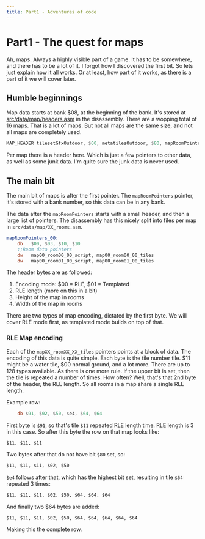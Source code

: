 ```yaml
---
title: Part1 - Adventures of code
---
```


# Part1 - The quest for maps

Ah, maps. Always a highly visible part of a game. It has to be somewhere, and there has to be a lot of it. I forgot how I discovered the first bit.
So lets just explain how it all works. Or at least, how part of it works, as there is a part of it we will cover later.

## Humble beginnings

Map data starts at bank $08, at the beginning of the bank. It's stored at [src/data/map/headers.asm](https://github.com/daid/FFA-Disassembly/blob/master/src/data/map/headers.asm) in the disassembly.
There are a wopping total of 16 maps. That is a lot of maps. But not all maps are the same size, and not all maps are completely used.
```asm
MAP_HEADER tilesetGfxOutdoor, $00, metatilesOutdoor, $80, mapRoomPointers_00, $d7, $3c
```
Per map there is a header here. Which is just a few pointers to other data, as well as some junk data. I'm quite sure the junk data is never used.

## The main bit

The main bit of maps is after the first pointer. The `mapRoomPointers` pointer, it's stored with a bank number, so this data can be in any bank.

The data after the `mapRoomPointers` starts with a small header, and then a large list of pointers. The disassembly has this nicely split into files per map in `src/data/map/XX_rooms.asm`.

```asm
mapRoomPointers_00:
    db   $00, $03, $10, $10
    ;;Room data pointers
    dw   map00_room00_00_script, map00_room00_00_tiles
    dw   map00_room01_00_script, map00_room01_00_tiles
```

The header bytes are as followed:
1. Encoding mode: $00 = RLE, $01 = Templated
2. RLE length (more on this in a bit)
3. Height of the map in rooms
4. Width of the map in rooms

There are two types of map encoding, dictated by the first byte. We will cover RLE mode first, as templated mode builds on top of that.

### RLE Map encoding

Each of the `mapXX_roomXX_XX_tiles` pointers points at a block of data. The encoding of this data is quite simple. Each byte is the tile number tile.
$11 might be a water tile, $00 normal ground, and a lot more. There are up to 128 types available. As there is one more rule. If the upper bit is set,
then the tile is repeated a number of times. How often? Well, that's that 2nd byte of the header, the RLE length. So all rooms in a map share a single RLE length.

Example row:
```asm
    db $91, $02, $50, $e4, $64, $64
```
First byte is `$91`, so that's tile `$11` repeated RLE length time. RLE length is 3 in this case. So after this byte the row on that map looks like:
```asm
$11, $11, $11
```
Two bytes after that do not have bit `$80` set, so:
```asm
$11, $11, $11, $02, $50
```
`$e4` follows after that, which has the highest bit set, resulting in tile `$64` repeated 3 times:
```asm
$11, $11, $11, $02, $50, $64, $64, $64
```
And finally two $64 bytes are added:
```
$11, $11, $11, $02, $50, $64, $64, $64, $64, $64
```
Making this the complete row.
